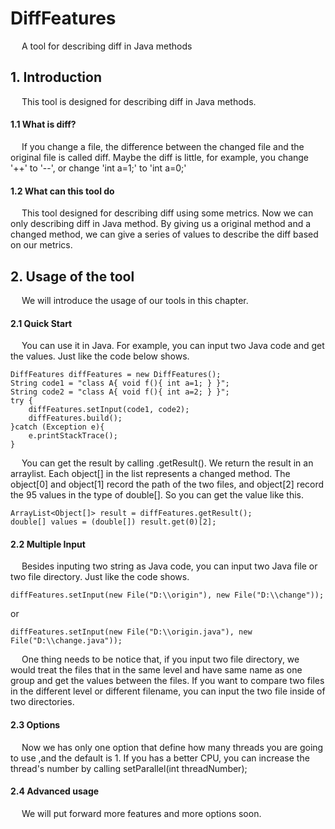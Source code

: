 # DiffFeatures
&emsp; A tool for describing diff in Java methods

## 1. Introduction
&emsp; This tool is designed for describing diff in Java methods.  

#### 1.1 What is diff?
&emsp; If you change a file, the difference between the changed file and the original file is called diff. Maybe the diff is little, for example, you change '++' to '--', or change 'int a=1;' to 'int a=0;'  

#### 1.2 What can this tool do
&emsp; This tool designed for describing diff using some metrics. Now we can only describing diff in Java method. By giving us a original method and a changed method, we can give a series of values to describe the diff based on our metrics.  

## 2. Usage of the tool
&emsp; We will introduce the usage of our tools in this chapter.

#### 2.1 Quick Start
&emsp; You can use it in Java. For example, you can input two Java code and get the values. Just like the code below shows.
```
DiffFeatures diffFeatures = new DiffFeatures();
String code1 = "class A{ void f(){ int a=1; } }";
String code2 = "class A{ void f(){ int a=2; } }";
try {
    diffFeatures.setInput(code1, code2);
    diffFeatures.build();
}catch (Exception e){
    e.printStackTrace();
}
```        
&emsp; You can get the result by calling .getResult(). We return the result in an arraylist. Each object[] in the list represents a changed method. The object[0] and object[1] record the path of the two files, and object[2] record the 95 values in the type of double[]. So you can get the value like this.
```
ArrayList<Object[]> result = diffFeatures.getResult();
double[] values = (double[]) result.get(0)[2];
```

#### 2.2 Multiple Input
&emsp; Besides inputing two string as Java code, you can input two Java file or two file directory. Just like the code shows.
```
diffFeatures.setInput(new File("D:\\origin"), new File("D:\\change"));
```
or
```
diffFeatures.setInput(new File("D:\\origin.java"), new File("D:\\change.java"));
```
&emsp; One thing needs to be notice that, if you input two file directory, we would treat the files that in the same level and have same name as one group and get the values between the files. If you want to compare two files in the different level or different filename, you can input the two file inside of two directories.

#### 2.3 Options
&emsp; Now we has only one option that define how many threads you are going to use ,and the default is 1. If you has a better CPU, you can increase the thread's number by calling setParallel(int threadNumber);

#### 2.4 Advanced usage
&emsp; We will put forward more features and more options soon.
